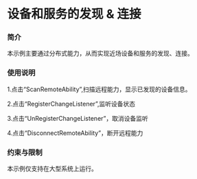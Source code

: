 # 设备和服务的发现 & 连接<a name="ZH-CN_TOPIC_0000001080120260"></a>

### 简介

本示例主要通过分布式能力，从而实现近场设备和服务的发现、连接。

### 使用说明

1.点击“ScanRemoteAbility”,扫描远程能力，显示已发现的设备信息。

2.点击“RegisterChangeListener”,监听设备状态

3.点击“UnRegisterChangeListener”，取消设备监听

4.点击“DisconnectRemoteAbility”，断开远程能力

### 约束与限制

本示例仅支持在大型系统上运行。
